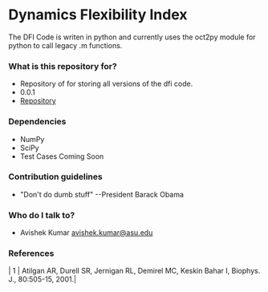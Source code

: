 # Dynamics Flexibility Index #

The DFI Code is writen in python and currently uses the oct2py module for python to call legacy .m functions. 

### What is this repository for? ###

* Repository of for storing all versions of the dfi code. 
* 0.0.1
* [Repository](https://bitbucket.org/avishekkumar/dfi)

### Dependencies ###

* NumPy
* SciPy
* Test Cases Coming Soon

### Contribution guidelines ###

* "Don't do dumb stuff" --President Barack Obama

### Who do I talk to? ###

* Avishek Kumar avishek.kumar@asu.edu

### References ###

| 1 | Atilgan AR, Durell SR, Jernigan RL, Demirel MC, Keskin Bahar I, Biophys. J., 80:505-15, 2001.| 

